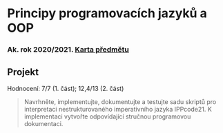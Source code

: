 # Principy programovacích jazyků a OOP
### Ak. rok 2020/2021. [Karta předmětu](https://www.fit.vut.cz/study/course/224942/.cs)

## Projekt
Hodnocení: 7/7 (1. část); 12,4/13 (2. část)
> Navrhněte, implementujte, dokumentujte a testujte sadu skriptů pro interpretaci nestrukturovaného
imperativního jazyka IPPcode21. K implementaci vytvořte odpovídající stručnou programovou dokumentaci.
